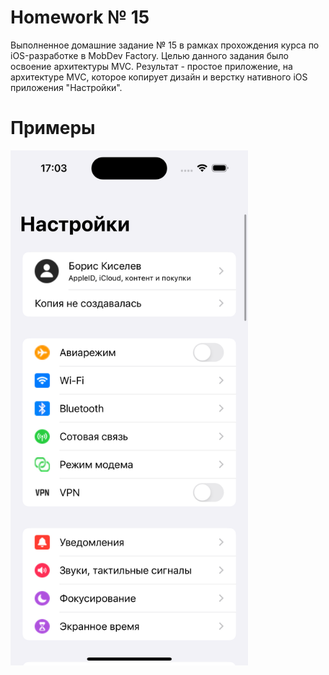# Homework № 15
Выполненное домашние задание № 15 в рамках прохождения курса по iOS-разработке в MobDev Factory. Целью данного задания было освоение архитектуры MVC. Результат - простое приложение, на архитектуре MVC, которое копирует дизайн и верстку нативного iOS приложения "Настройки".

# Примеры 
<img src="https://github.com/HughDancy/HW15-KiselevBoris/blob/main/HW15-KiselevBoris/Resources/Assets.xcassets/Screens/Simulator%20Screenshot%20-%20iPhone%2015%20Pro%20-%202024-09-03%20at%2017.03.34.png" width="380">
